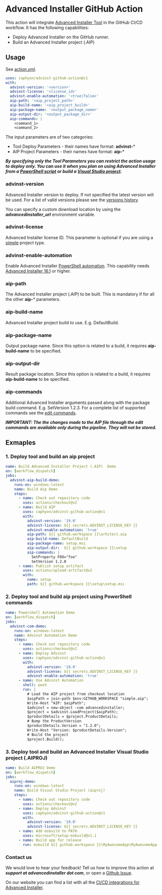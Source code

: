 # Advanced Installer GitHub Action

This action will integrate [Advanced Installer Tool](https://www.advancedinstaller.com) in the GitHub CI/CD workflow. It has the following capabilities:

* Deploy Advanced Installer on the GitHub runner.
* Build an Advanced Installer project (.AIP)

## Usage

See [action.yml](action.yml).

```yml
uses: caphyon/advinst-github-action@v1
with:
  advinst-version: '<version>'
  advinst-license: '<license_id>'
  advinst-enable-automation: '<true|false>'
  aip-path: '<aip_project_path>'
  aip-build-name: '<aip_project_build>'
  aip-package-name: '<output_package_name>'
  aip-output-dir: '<output_package_dir>'
  aip-commands: |
    <command_1>
    <command_2>
```

The input parameters are of two categories:

* Tool Deploy Parameters - their names have format: **advinst-***
* AIP Project Parameters - their names have format: **aip-***

***By specifying only the Tool Parameters you can restrict the action usage to deploy only. You can use it when you plan on using Advanced Installer from  a [PowerShell script](https://www.advancedinstaller.com/user-guide/powershell-automation.html) or build a [Visual Studio project](https://www.advancedinstaller.com/user-guide/ai-ext-vs-project.html).***

### advinst-version

Advanced Installer version to deploy. If not specified the latest version will be used. For a list of valid versions please see the [versions history](http://www.advancedinstaller.com/version-history.html)

You can specify a custom download location by using the ***advancedinstaller_url*** environment variable.

### advinst-license

Advanced Installer license ID. This parameter is optional if you are using a [simple](https://www.advancedinstaller.com/user-guide/tutorial-simple.html) project type.

### advinst-enable-automation

Enable Advanced Installer [PowerShell automation](https://www.advancedinstaller.com/user-guide/powershell-automation.html). This capability needs [Advanced Installer 16.1](https://www.advancedinstaller.com/release-16.1.html) or higher.

### aip-path

The Advanced Installer project (.AIP) to be built. This is mandatory if for all the other **aip-*** parameters.

### aip-build-name

Advanced Installer project build to use. E.g. DefaultBuild.

### aip-package-name

Output package name. Since this option is related to a build, it requires **aip-build-name** to be specified.

### aip-output-dir

Result package location. Since this option is related to a build, it requires **aip-build-name** to be specified.

### aip-commands

Additional Advanced Installer arguments passed along with the package build command. E.g. SetVersion 1.2.3. For a complete list of supported commands see the [edit commands](https://www.advancedinstaller.com/user-guide/command-line-editing.html).

***IMPORTANT: The the changes made to the AIP file through the edit commands are available only during the pipeline. They will not be stored.***

## Exmaples

### 1. Deploy tool and build an aip project

```yml
name: Build Advanced Installer Project (.AIP)  Demo
on: [workflow_dispatch]
jobs:
  advinst-aip-build-demo:
    runs-on: windows-latest
    name: Build Aip Demo
    steps:
      - name: Check out repository code
        uses: actions/checkout@v2
      - name: Build AIP
        uses: caphyon/advinst-github-action@v1
        with:
          advinst-version: '19.0'
          advinst-license: ${{ secrets.ADVINST_LICENSE_KEY }}
          advinst-enable-automation: 'true'
          aip-path: ${{ github.workspace }}\arhitect.aip
          aip-build-name: DefaultBuild
          aip-package-name: setup.msi
          aip-output-dir:  ${{ github.workspace }}\setup
          aip-commands: |
            SetProperty FOO="foo"
            SetVersion 1.2.0
      - name: Publish setup artifact
        uses: actions/upload-artifact@v2
        with:
          name: setup
          path: ${{ github.workspace }}\setup\setup.msi
```

### 2. Deploy tool and build aip project using PowerShell commands

```yml
name: Powershell Automation Demo
on: [workflow_dispatch]
jobs:
  advinst-com-demo:
    runs-on: windows-latest
    name: Advinst Automation Demo
    steps:
      - name: Check out repository code
        uses: actions/checkout@v2
      - name: Deploy Advinst
        uses: caphyon/advinst-github-action@v1
        with:
          advinst-version: '19.0'
          advinst-license: ${{ secrets.ADVINST_LICENSE_KEY }}
          advinst-enable-automation: 'true'
      - name: Use Advinst Automation
        shell: pwsh
        run: |
          # Load the AIP project from checkout location
          $aipPath = join-path $env:GITHUB_WORKSPACE "simple.aip";
          Write-Host "AIP: $aipPath";
          $advinst = new-object -com advancedinstaller;
          $project = $advinst.LoadProject($aipPath);
          $productDetails = $project.ProductDetails;
          # Bump the ProductVersion
          $productDetails.Version = "1.2.0";
          Write-Host "Version: $productDetails.Version";
          # Build the project
          $project.Build();
```

### 3. Deploy tool and build an Advanced Installer Visual Studio project (.AIPROJ)

```yml
name: Build AIPROJ Demo
on: [workflow_dispatch]
jobs:
  aiproj-demo:
    runs-on: windows-latest
    name: Build Visual Studio Project (aiproj)
    steps:
      - name: Check out repository code
        uses: actions/checkout@v2
      - name: Deploy Advinst
        uses: caphyon/advinst-github-action@v1
        with:
          advinst-version: '19.0'
          advinst-license: ${{ secrets.ADVINST_LICENSE_KEY }}
      - name: Add msbuild to PATH
        uses: microsoft/setup-msbuild@v1.1
      - name: Build app for release
        run: msbuild ${{ github.workspace }}\MyAwesomeApp\MyAwesomeApp.sln
```

### Contact us

We would love to hear your feedback! Tell us how to improve this  action at ***support at advancedinstaller dot com***, or
open a [Github Issue](https://github.com/Caphyon/advinst-github-action/issues).

On our website you can find a list with all the [CI/CD integrations for Advanced Installer](https://www.advancedinstaller.com/installer-continuous-integration.html).

